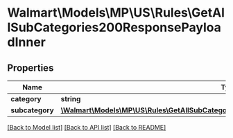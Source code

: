 # Walmart\Models\MP\US\Rules\GetAllSubCategories200ResponsePayloadInner

## Properties

Name | Type | Description | Notes
------------ | ------------- | ------------- | -------------
**category** | **string** | category | [optional]
**subcategory** | [**\Walmart\Models\MP\US\Rules\GetAllSubCategories200ResponsePayloadInnerSubcategoryInner[]**](GetAllSubCategories200ResponsePayloadInnerSubcategoryInner.md) | subCategory | [optional]


[[Back to Model list]](./) [[Back to API list]](../../../../../README.md#supported-apis) [[Back to README]](../../../../../README.md)
